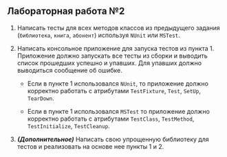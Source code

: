 ## Лабораторная работа №2

1. Написать тесты для всех методов классов из предыдущего задания (`библиотека`, `книга`, `абонент`) используя `NUnit` или `MSTest`.

2. Написать консольное приложение для запуска тестов из пункта 1. Приложение должно запускать все тесты из сборки и выводить список прошедших успешно и упавших. Для упавших должно выводиться сообщение об ошибке.

    * Если в пункте 1 использовался `NUnit`, то приложение должно корректно работать с атрибутами `TestFixture`, `Test`, `SetUp`, `TearDown`.
    
    * Если в пункте 1 использовался `MSTest` то приложение должно корректно работать с атрибутами `TestClass`, `TestMethod`, `TestInitialize`, `TestCleanup`.

3. **_(Дополнительное)_** Написать свою упрощенную библиотеку для тестов и реализовать на основе нее пункты 1 и 2.
